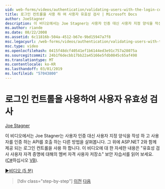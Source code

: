 ```yaml
---
uid: web-forms/videos/authentication/validating-users-with-the-login-control
title: 로그인 컨트롤을 사용 하 여 사용자 유효성 검사 | Microsoft Docs
author: JoeStagner
description: 이 비디오에서는 Joe Stagner는 사용자 인증 대신 사용자 지정 양식을 작성 하 고 인증을 사용 하는 API를 호출 하는 대체 방법을 탐색 하는 중...
ms.author: riande
ms.date: 08/22/2008
ms.assetid: 6c11816b-504a-4512-b67e-9bd15947a7f8
msc.legacyurl: /web-forms/videos/authentication/validating-users-with-the-login-control
msc.type: video
ms.openlocfilehash: 0415f48dcf40541ef1b6144ed3e91c757a28075a
ms.sourcegitcommit: 24b1f6decbb17bb22a45166e5fdb0845c65af498
ms.translationtype: MT
ms.contentlocale: ko-KR
ms.lasthandoff: 03/01/2019
ms.locfileid: "57043800"
---
```

<a name="validating-users-with-the-login-control"></a>로그인 컨트롤을 사용하여 사용자 유효성 검사
====================
[Joe Stagner](https://github.com/JoeStagner)

이 비디오에서는 Joe Stagner는 사용자 인증 대신 사용자 지정 양식을 작성 하 고 사용자를 인증 하는 API를 호출 하는 다른 방법을 살펴봅니다. 그 위에 ASP.NET 2와 함께 제공 되는 로그인 컨트롤을 사용 하 합니다. 이 비디오에 대 한 자세한 내용은 "유효성 검사 사용자 자격 증명에 대해의 멤버 자격 사용자 저장소" 보안 자습서를 읽어 보세요. ([C#](../../overview/older-versions-security/membership/validating-user-credentials-against-the-membership-user-store-cs.md)하십시오 [VB](../../overview/older-versions-security/membership/validating-user-credentials-against-the-membership-user-store-vb.md)).

[&#9654;비디오 (5 분)](https://channel9.msdn.com/Blogs/ASP-NET-Site-Videos/validating-users-with-the-login-control)

> [!div class="step-by-step"]
> [이전](validating-users-manually.md)
> [다음](adding-users-to-your-membership-system.md)
